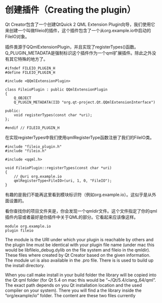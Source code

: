 # 创建插件（Creating the plugin）

Qt Creator包含了一个创建QtQuick 2 QML Extension Plugin向导，我们使用它来创建一个叫做fileio的插件，这个插件包含了一个从org.example.io中启动的FileIO对象。

插件类源于QQmlExtensionPlugin，并且实现了registerTypes()函数。Q_PLUGIN_METADATA是强制标识这个插件作为一个qml扩展插件。除此之外没有其它特殊的地方了。

```
#ifndef FILEIO_PLUGIN_H
#define FILEIO_PLUGIN_H

#include <QQmlExtensionPlugin>

class FileioPlugin : public QQmlExtensionPlugin
{
    Q_OBJECT
    Q_PLUGIN_METADATA(IID "org.qt-project.Qt.QQmlExtensionInterface")

public:
    void registerTypes(const char *uri);
};

#endif // FILEIO_PLUGIN_H
```

在实现registerTypes中我们使用qmlRegisterType函数注册了我们的FileIO类。

```
#include "fileio_plugin.h"
#include "fileio.h"

#include <qqml.h>

void FileioPlugin::registerTypes(const char *uri)
{
    // @uri org.example.io
    qmlRegisterType<FileIO>(uri, 1, 0, "FileIO");
}
```

有趣的是我们不能再这里看到模块标识符（例如org.example.io）。这似乎是从外面设置的。

看你查找你的项目文件夹是，你会发现一个qmldir文件。这个文件指定了你的qml插件内容或者最好是你插件中关于QML的部分。它看起来应该像这样。

```
module org.example.io
plugin fileio
```


The module is the URI under which your plugin is reachable by others and the plugin line must be identical with your plugin file name (under mac this would be libfileio_debug.dylib on the file system and fileio in the qmldir). These files where created by Qt Creator based on the given information. The module uri is also available in the .pro file. There is is used to build up the install directory.

When you call make install in your build folder the library will be copied into the Qt qml folder (for Qt 5.4 on mac this would be “~/Qt/5.4/clang_64/qml”. The exact path depends on you Qt installation location and the used compiler on your system). There you will find a the library inside the “org/example/io” folder. The content are these two files currently


